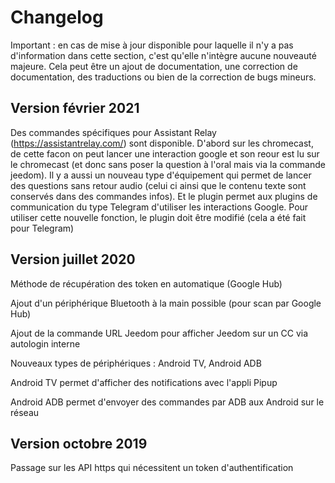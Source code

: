 # Changelog

Important : en cas de mise à jour disponible pour laquelle il n'y a pas d'information dans cette section, c'est qu'elle n'intègre aucune nouveauté majeure. Cela peut être un ajout de documentation, une correction de documentation, des traductions ou bien de la correction de bugs mineurs.

## Version février 2021

Des commandes spécifiques pour Assistant Relay (https://assistantrelay.com/) sont disponible. D'abord sur les chromecast, de cette facon on peut lancer une interaction google et son reour est lu sur le chromecast (et donc sans poser la question à l'oral mais via la commande jeedom). Il y a aussi un nouveau type d'équipement qui permet de lancer des questions sans retour audio (celui ci ainsi que le contenu texte sont conservés dans des commandes infos). Et le plugin permet aux plugins de communication du type Telegram d'utiliser les interactions Google. Pour utiliser cette nouvelle fonction, le plugin doit être modifié (cela a été fait pour Telegram)

## Version juillet 2020

Méthode de récupération des token en automatique (Google Hub)

Ajout d'un périphérique Bluetooth à la main possible (pour scan par Google Hub)

Ajout de la commande URL Jeedom pour afficher Jeedom sur un CC via autologin interne

Nouveaux types de périphériques : Android TV, Android ADB

Android TV permet d'afficher des notifications avec l'appli Pipup

Android ADB permet d'envoyer des commandes par ADB aux Android sur le réseau

## Version octobre 2019

Passage sur les API https qui nécessitent un token d'authentification

